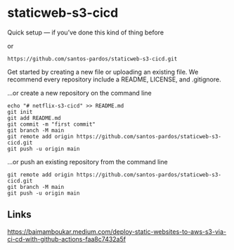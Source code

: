 # staticweb-s3-cicd


Quick setup — if you’ve done this kind of thing before

or	
```
https://github.com/santos-pardos/staticweb-s3-cicd.git
```
Get started by creating a new file or uploading an existing file. We recommend every repository include a README, LICENSE, and .gitignore.

…or create a new repository on the command line
```
echo "# netflix-s3-cicd" >> README.md
git init
git add README.md
git commit -m "first commit"
git branch -M main
git remote add origin https://github.com/santos-pardos/staticweb-s3-cicd.git
git push -u origin main
```
…or push an existing repository from the command line
```
git remote add origin https://github.com/santos-pardos/staticweb-s3-cicd.git
git branch -M main
git push -u origin main
```
## Links

https://baimamboukar.medium.com/deploy-static-websites-to-aws-s3-via-ci-cd-with-github-actions-faa8c7432a5f
